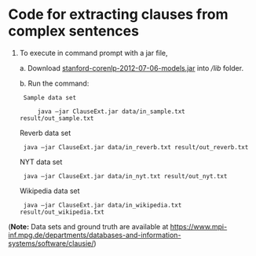 ﻿# Code for extracting clauses from complex sentences

1. To execute in command prompt with a jar file, 

     a. Download [stanford-corenlp-2012-07-06-models.jar](https://github.com/evandrix/stanford-corenlp/raw/master/stanford-corenlp-2012-07-06-models.jar) into */lib* folder.
 
     b. Run the command:
   
     	Sample data set
     	
     		java –jar ClauseExt.jar data/in_sample.txt result/out_sample.txt

	Reverb data set

		java –jar ClauseExt.jar data/in_reverb.txt result/out_reverb.txt

	NYT data set

		java –jar ClauseExt.jar data/in_nyt.txt result/out_nyt.txt

	Wikipedia data set

		java –jar ClauseExt.jar data/in_wikipedia.txt result/out_wikipedia.txt


(**Note:** Data sets and ground truth are available at https://www.mpi-inf.mpg.de/departments/databases-and-information-systems/software/clausie/)
